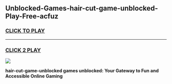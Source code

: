 
## Unblocked-Games-hair-cut-game-unblocked-Play-Free-acfuz
<h3>
<a href="https://premium76.site?title=hair-cut-game-unblocked&ref=10A">CLICK TO PLAY</a></h3>
<hr>

<h3>
<a href="https://premium76.site?title=hair-cut-game-unblocked&ref=10A">CLICK 2 PLAY</a>
  
</h3>

<a href="https://premium76.site?title=hair-cut-game-unblocked&ref=10A"><img src="https://clearcache.store/games.png"></a>


**hair-cut-game-unblocked games unblocked: Your Gateway to Fun and Accessible Online Gaming**
